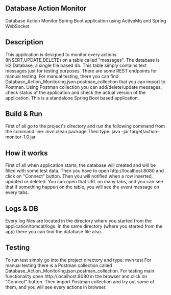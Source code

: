 **Database Action Monitor**
-

Database Action Monitor Spring Boot application using ActiveMq and Spring WebSocket

Description
-----------------------
This application is designed to monitor every actions (INSERT,UPDATE,DELETE) on a table called "messages".
The database is H2 Database, a single file based db.
This table simply contains text messages just for testing purposes.
There are some REST endpoints for manual testing.
For manual testing, there you can find Database_Action_Monitoring.json.postman_collection that you can import to Postman.
Using Postman collection you can add/delete/update messages, check status of the application and check the actual version of the application.
This is a standalone Spring Boot based application.

Build & Run
-----------
First of all go to the project's directory and run the following command from the command line:
mvn clean package
Then type: java -jar target/action-monitor-1.0.jar

How it works
------------
First of all when application starts, the database will created and will be filled with some test data.
Then you have to open http://localhost:8080 and click on "Connect" button.
Then you will notified when a row inserted, updated or deleted.
You can open that URL on many tabs, and you can see that if something happen on the table, you will see the event message on every tabs.

Logs & DB
---------
Every log files are located in the directory where you started from the application/tomcat/logs.
In the same directory (where you started from the app) there you can find the database file also.

Testing
-------
To run test simply go into the project directory and type: mvn test
For manual testing there is a Postman collection called Database_Action_Monitoring.json.postman_collection.
For testing main functionality open http://localhost:8080 in the browser and click on "Connect" button.
Then import Postman collection and try out some of them, and you will see every actions in browser.